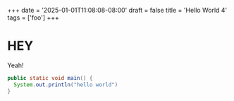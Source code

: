 +++
date = '2025-01-01T11:08:08-08:00'
draft = false
title = 'Hello World 4'
tags = ['foo']
+++

# HEY 

Yeah!

```java
public static void main() {
  System.out.println("hello world")
}

```
